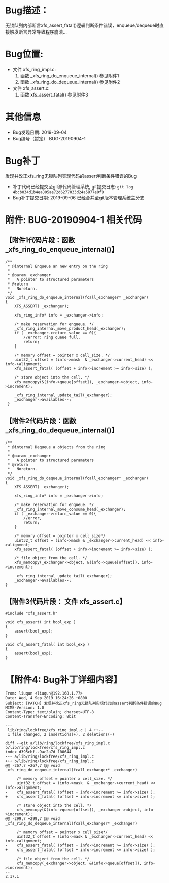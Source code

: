 # Bug描述：
无锁队列内部断言xfs_assert_fatal()逻辑判断条件错误，enqueue/dequeue时直接触发断言异常导致程序崩溃...

# Bug位置:
 - 文件 xfs_ring_impl.c:
   1. 函数 _xfs_ring_do_enqueue_internal() 参见附件1
   2. 函数 _xfs_ring_do_dequeue_internal() 参见附件2
 - 文件 xfs_assert.c:
   1. 函数 xfs_assert_fatal()  参见附件3

# 其他信息
 - Bug发现日期: 2019-09-04
 - Bug编号（暂定） BUG-20190904-1

# Bug补丁
发现并改正xfs_ring无锁队列实现代码的assert判断条件错误的Bug
 - 补丁代码已经提交至git源代码管理系统, git提交日志: `git log 4bcb034d1b4ea805ae72d6277033d24a5877e0f8`
 - Bug补丁提交日期: 2019-09-06 已经合并至git版本管理系统主分支


# 附件: BUG-20190904-1 相关代码

## 【附件1代码片段：函数 _xfs_ring_do_enqueue_internal()】
```
/**
 * @internal Enqueue an new entry on the ring
 *
 * @param _exchanger
 *   A pointer to structured parameters
 * @return
 *   Noreturn.
 */
void _xfs_ring_do_enqueue_internal(fcall_exchanger* _exchanger)
{
    XFS_ASSERT( _exchanger);

    xfs_ring_info* info = _exchanger->info;

    /* make reservation for enqueue. */
    _xfs_ring_internal_move_product_head(_exchanger);
    if ( _exchanger->return_value == 0){
        //error: ring queue full,
        return;
    }

    /* memory offset = pointer x cell_size. */
    uint32_t offset = (info->mask  & _exchanger->current_head) << info->alignment;
    xfs_assert_fatal( (offset + info->increment >= info->size) );

    /* store object into the cell. */
    xfs_memcopy(&(info->queue[offset]), _exchanger->object, info->increment);

    _xfs_ring_internal_update_tail(_exchanger);
    _exchanger->availables--;
 }
```

## 【附件2代码片段：函数 _xfs_ring_do_dequeue_internal()】
```
/**
 * @internal Dequeue a objects from the ring
 *
 * @param _exchanger
 *   A pointer to structured parameters
 * @return
 *   Noreturn.
 */
void _xfs_ring_do_dequeue_internal(fcall_exchanger* _exchanger)
{
    XFS_ASSERT( _exchanger);

    xfs_ring_info* info = _exchanger->info;

    /* make reservation for enqueue. */
    _xfs_ring_internal_move_consume_head(_exchanger);
    if ( _exchanger->return_value == 0){
        //error,
        return;
    }

    /* memory offset = pointer x cell_size*/
    uint32_t offset = (info->mask & _exchanger->current_head) << info->alignment;
    xfs_assert_fatal( (offset + info->increment >= info->size) );

    /* file object from the cell. */
    xfs_memcopy(_exchanger->object, &(info->queue[offset]), info->increment);

    _xfs_ring_internal_update_tail(_exchanger);
    _exchanger->availables--;
}
```

## 【附件3代码片段： 文件 xfs_assert.c】

```
#include "xfs_assert.h"

void xfs_assert( int bool_exp )
{
    assert(bool_exp);
}

void xfs_assert_fatal( int bool_exp )
{
    assert(bool_exp);
}

```

# 【附件4: Bug补丁详细内容】
```
From: liuqun <liuqun@192.168.1.77>
Date: Wed, 4 Sep 2019 16:24:26 +0800
Subject: [PATCH] 发现并改正xfs_ring无锁队列实现代码的assert判断条件错误的Bug
MIME-Version: 1.0
Content-Type: text/plain; charset=UTF-8
Content-Transfer-Encoding: 8bit

---
 lib/ring/lockfree/xfs_ring_impl.c | 4 ++--
 1 file changed, 2 insertions(+), 2 deletions(-)

diff --git a/lib/ring/lockfree/xfs_ring_impl.c b/lib/ring/lockfree/xfs_ring_impl.c
index d395cbf..9ac2a7d 100644
--- a/lib/ring/lockfree/xfs_ring_impl.c
+++ b/lib/ring/lockfree/xfs_ring_impl.c
@@ -267,7 +267,7 @@ void _xfs_ring_do_enqueue_internal(fcall_exchanger* _exchanger)

     /* memory offset = pointer x cell_size. */
     uint32_t offset = (info->mask  & _exchanger->current_head) << info->alignment;
-    xfs_assert_fatal( (offset + info->increment >= info->size) );
+    xfs_assert_fatal( (offset + info->increment <= info->size) );

     /* store object into the cell. */
     xfs_memcopy(&(info->queue[offset]), _exchanger->object, info->increment);
@@ -299,7 +299,7 @@ void _xfs_ring_do_dequeue_internal(fcall_exchanger* _exchanger)

     /* memory offset = pointer x cell_size*/
     uint32_t offset = (info->mask & _exchanger->current_head) << info->alignment;
-    xfs_assert_fatal( (offset + info->increment >= info->size) );
+    xfs_assert_fatal( (offset + info->increment <= info->size) );

     /* file object from the cell. */
     xfs_memcopy(_exchanger->object, &(info->queue[offset]), info->increment);
-- 
2.17.1
```